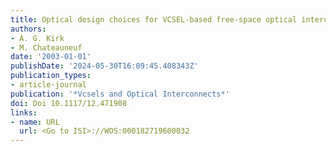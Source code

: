 ```yaml
---
title: Optical design choices for VCSEL-based free-space optical interconnects
authors:
- A. G. Kirk
- M. Chateauneuf
date: '2003-01-01'
publishDate: '2024-05-30T16:09:45.408343Z'
publication_types:
- article-journal
publication: '*Vcsels and Optical Interconnects*'
doi: Doi 10.1117/12.471908
links:
- name: URL
  url: <Go to ISI>://WOS:000182719600032
---
```

